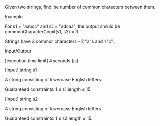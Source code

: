 Given two strings, find the number of common characters between them.

Example

For s1 = "aabcc" and s2 = "adcaa", the output should be
commonCharacterCount(s1, s2) = 3.

Strings have 3 common characters - 2 "a"s and 1 "c".

Input/Output

[execution time limit] 4 seconds (js)

[input] string s1

A string consisting of lowercase English letters.

Guaranteed constraints:
1 ≤ s1.length ≤ 15.

[input] string s2

A string consisting of lowercase English letters.

Guaranteed constraints:
1 ≤ s2.length ≤ 15.
